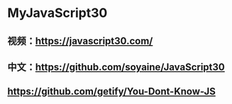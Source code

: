 # MyJavaScript30
## 视频：https://javascript30.com/
## 中文：https://github.com/soyaine/JavaScript30
## https://github.com/getify/You-Dont-Know-JS